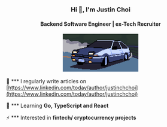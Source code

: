<h3 align="center">Hi 👋, I'm Justin Choi</h3>
<h4 align="center">Backend Software Engineer | ex-Tech Recruiter</h4>

<p align="center">
    <img alt="img" src="https://github.com/Tech-Recruiter-Justin/Tech-Recruiter-Justin/blob/main/d.gif?raw=true" width="40%" height="auto"/>
</p>

📝 *** I regularly write articles on [https://www.linkedin.com/today/author/justinchchoi](https://www.linkedin.com/today/author/justinchchoi)

🌱 *** Learning **Go, TypeScript and React**

⚡ *** Interested in **fintech/ cryptocurrency projects**

<p></p>
